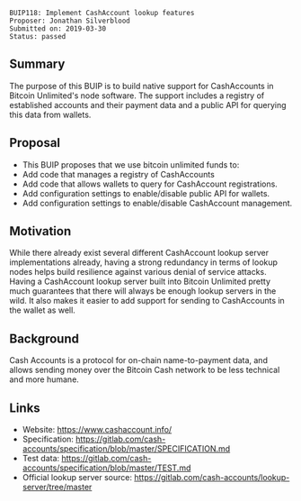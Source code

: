     BUIP118: Implement CashAccount lookup features
    Proposer: Jonathan Silverblood
    Submitted on: 2019-03-30
    Status: passed

Summary
-------

The purpose of this BUIP is to build native support for CashAccounts in
Bitcoin Unlimited's node software. The support includes a registry of
established accounts and their payment data and a public API for
querying this data from wallets.

Proposal
--------

-   This BUIP proposes that we use bitcoin unlimited funds to:
-   Add code that manages a registry of CashAccounts
-   Add code that allows wallets to query for CashAccount registrations.
-   Add configuration settings to enable/disable public API for wallets.
-   Add configuration settings to enable/disable CashAccount management.

Motivation
----------

While there already exist several different CashAccount lookup server
implementations already, having a strong redundancy in terms of lookup
nodes helps build resilience against various denial of service attacks.
Having a CashAccount lookup server built into Bitcoin Unlimited pretty
much guarantees that there will always be enough lookup servers in the
wild. It also makes it easier to add support for sending to CashAccounts
in the wallet as well.

Background
----------

Cash Accounts is a protocol for on-chain name-to-payment data, and
allows sending money over the Bitcoin Cash network to be less technical
and more humane.

Links
-----

-   Website: <https://www.cashaccount.info/>
-   Specification:
    <https://gitlab.com/cash-accounts/specification/blob/master/SPECIFICATION.md>
-   Test data:
    <https://gitlab.com/cash-accounts/specification/blob/master/TEST.md>
-   Official lookup server source:
    <https://gitlab.com/cash-accounts/lookup-server/tree/master>
